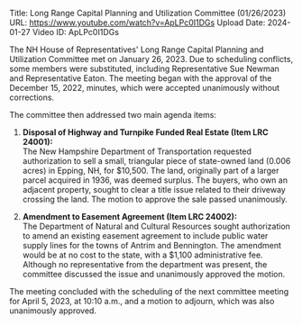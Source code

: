 Title: Long Range Capital Planning and Utilization Committee (01/26/2023)
URL: https://www.youtube.com/watch?v=ApLPc0I1DGs
Upload Date: 2024-01-27
Video ID: ApLPc0I1DGs

The NH House of Representatives' Long Range Capital Planning and Utilization Committee met on January 26, 2023. Due to scheduling conflicts, some members were substituted, including Representative Sue Newman and Representative Eaton. The meeting began with the approval of the December 15, 2022, minutes, which were accepted unanimously without corrections.

The committee then addressed two main agenda items:

1. **Disposal of Highway and Turnpike Funded Real Estate (Item LRC 24001):**  
   The New Hampshire Department of Transportation requested authorization to sell a small, triangular piece of state-owned land (0.006 acres) in Epping, NH, for $10,500. The land, originally part of a larger parcel acquired in 1936, was deemed surplus. The buyers, who own an adjacent property, sought to clear a title issue related to their driveway crossing the land. The motion to approve the sale passed unanimously.

2. **Amendment to Easement Agreement (Item LRC 24002):**  
   The Department of Natural and Cultural Resources sought authorization to amend an existing easement agreement to include public water supply lines for the towns of Antrim and Bennington. The amendment would be at no cost to the state, with a $1,100 administrative fee. Although no representative from the department was present, the committee discussed the issue and unanimously approved the motion.

The meeting concluded with the scheduling of the next committee meeting for April 5, 2023, at 10:10 a.m., and a motion to adjourn, which was also unanimously approved.